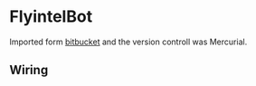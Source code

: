 # FlyintelBot
Imported form [bitbucket](https://bitbucket.org/ahyy/flyintelbot/) and the version controll was Mercurial.

## Wiring

